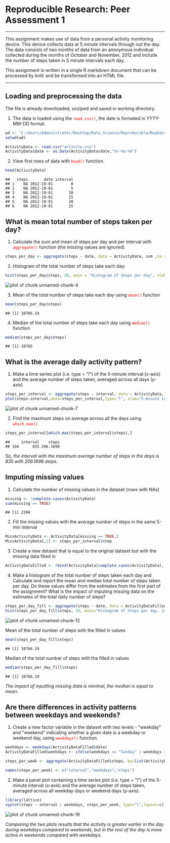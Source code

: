 # Reproducible Research: Peer Assessment 1

***

This assignment makes use of data from a personal activity monitoring device. This device collects data at 5 minute intervals through out the day. The data consists of two months of data from an anonymous individual collected during the months of October and November, 2012 and include the number of steps taken in 5 minute intervals each day.  

This assignment is written in a single R markdown document that can be processed by knitr and be transformed into an HTML file.

***

## Loading and preprocessing the data  

The file is already downloaded, unziped and saved in working directory.  

1. The data is loaded using the <span style="color:red">`read.csv()`</span>, the date is formated in YYYY-MM-DD format.



```r
wd <- "C:/Users/Administrator/Desktop/Data_Science/Reproducible/RepData_PeerAssessment1"
setwd(wd)

ActivityData <- read.csv("activity.csv")
ActivityData$date <- as.Date(ActivityData$date,"%Y-%m-%d")
```

2. View first rows of data with <span style="color:red">`head()`</span> function.


```r
head(ActivityData)
```

```
##   steps       date interval
## 1    NA 2012-10-01        0
## 2    NA 2012-10-01        5
## 3    NA 2012-10-01       10
## 4    NA 2012-10-01       15
## 5    NA 2012-10-01       20
## 6    NA 2012-10-01       25
```

## What is mean total number of steps taken per day?

1. Calculate the sum and mean of steps per day and per interval with <span style="color:red">`aggregate()`</span> function (the missing values are ignored).


```r
steps_per_day <- aggregate(steps ~ date, data = ActivityData, sum ,na.rm = TRUE)
```

2. Histogram of the total number of steps take each day:

```r
hist(steps_per_day$steps, 20, main = "Histogram of Steps per day", xlab = "Steps", ylab = "Frequency")
```

![plot of chunk unnamed-chunk-4](figure/unnamed-chunk-4-1.png)

3. Mean of the total number of steps take each day using <span style="color:red">`mean()`</span> function

```r
mean(steps_per_day$steps)
```

```
## [1] 10766.19
```

4. Median of the total number of steps take each day using <span style="color:red">`median()`</span> function

```r
median(steps_per_day$steps)
```

```
## [1] 10765
```


## What is the average daily activity pattern?

1. Make a time series plot (i.e. type = "l") of the 5-minute interval (x-axis) and the average number of steps taken, averaged across all days (y-axis)


```r
steps_per_interval <- aggregate(steps ~ interval, data = ActivityData, mean, na.rm = TRUE)
plot(steps~interval,data=steps_per_interval,type="l", xlab="5-minute interval", ylab="Average of steps")
```

![plot of chunk unnamed-chunk-7](figure/unnamed-chunk-7-1.png)

2. Find the maximum steps on average across all the days using <span style="color:red">`which.max()`</span>


```r
steps_per_interval[which.max(steps_per_interval$steps),]
```

```
##     interval    steps
## 104      835 206.1698
```

*So, the interval with the maximum average number of steps in the days is 835 with 206.1698 steps.*

## Imputing missing values

1. Calculate the number of missing values in the dataset (rows with NAs)

```r
missing <- !complete.cases(ActivityData)
sum(missing == TRUE)
```

```
## [1] 2304
```

2. Fill the missing values with the average number of steps in the same 5-min interval


```r
MissActivityData <- ActivityData[missing == TRUE,]
MissActivityData[,1] <- steps_per_interval$step
```

3. Create a new dataset that is equal to the original dataset but with the missing data filled in

```r
ActivityDataFilled <- rbind(ActivityData[complete.cases(ActivityData),], MissActivityData)
```

4. Make a histogram of the total number of steps taken each day and Calculate and report the mean and median total number of steps taken per day. Do these values differ from the estimates from the first part of the assignment? What is the impact of imputing missing data on the estimates of the total daily number of steps?

```r
steps_per_day_fill <- aggregate(steps ~ date, data = ActivityDataFilled, sum)
hist(steps_per_day_fill$steps, 20, main="Histogram of Steps per day, including missing values", xlab = "Steps per day", ylab = "Frequency")
```

![plot of chunk unnamed-chunk-12](figure/unnamed-chunk-12-1.png)

Mean of the total number of steps with the filled in values

```r
mean(steps_per_day_fill$steps)
```

```
## [1] 10766.19
```

Median of the total number of steps with the filled in values

```r
median(steps_per_day_fill$steps)
```

```
## [1] 10766.19
```

*The impact of inputting missing data is minimal, the median is equal to mean.*

## Are there differences in activity patterns between weekdays and weekends?

1. Create a new factor variable in the dataset with two levels - "weekday" and "weekend" indicating whether a given date is a weekday or weekend day, using <span style="color:red">`weekdays()`</span> function.


```r
weekdays <- weekdays(ActivityDataFilled$date)
ActivityDataFilled$weekdays <- ifelse(weekdays == "Sunday" | weekdays == "Saturday","Weekend", "Weekday")

steps_per_week <- aggregate(ActivityDataFilled$steps, by=list(ActivityDataFilled$interval,ActivityDataFilled$weekdays),mean)

names(steps_per_week) <- c("interval","weekdays","steps")
```

2. Make a panel plot containing a time series plot (i.e. type = "l") of the 5-minute interval (x-axis) and the average number of steps taken, averaged across all weekday days or weekend days (y-axis).


```r
library(lattice)
xyplot(steps ~ interval | weekdays, steps_per_week, type="l",layout=c(1,2), xlab="Interval", ylab = "Number of steps", main="Activity Patterns on Weekends and Weekdays", col = "blue")
```

![plot of chunk unnamed-chunk-16](figure/unnamed-chunk-16-1.png)

*Comparing the two plots results that the activity is greater earlier in the day during weekdays compared to weekends, but in the rest of the day is more active in weekends compared with weekdays.*

